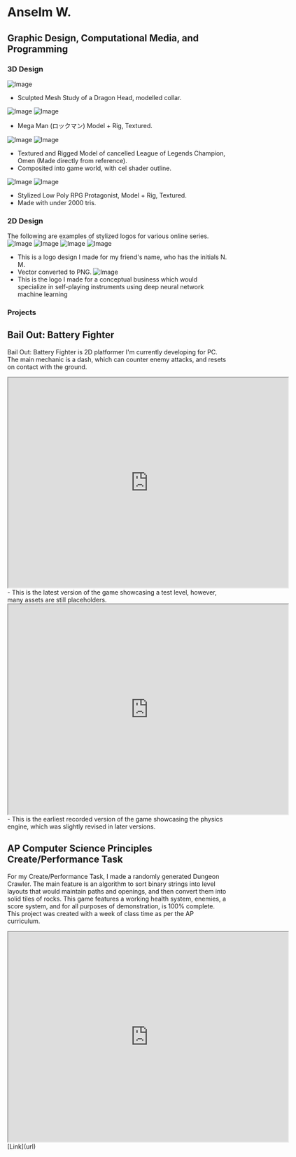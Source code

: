 # Anselm W.
## Graphic Design, Computational Media, and Programming
### 3D Design

![Image](/images/3D/Port_DragonHeadStudy.png/)
- Sculpted Mesh Study of a Dragon Head, modelled collar.

![Image](/images/3D/Port_MegaMan1.png/) ![Image](/images/3D/Port_MegaMan2.png/)
- Mega Man (ロックマン) Model + Rig, Textured.

![Image](/images/3D/Port_OMEN.png/) ![Image](/images/3D/Port_OMEN2.png/)
- Textured and Rigged Model of cancelled League of Legends Champion, Omen (Made directly from reference). 
- Composited into game world, with cel shader outline.

![Image](/images/3D/Port_MiraKumomori.png/) ![Image](/images/3D/Port_MiraKumomori2.png/)
- Stylized Low Poly RPG Protagonist, Model + Rig, Textured. 
- Made with under 2000 tris.

### 2D Design
The following are examples of stylized logos for various online series.
![Image](/images/2D/Secrersts_of_soundtrack_logo.png/)
![Image](/images/2D/tmmofgaminglogo.png/)
![Image](/images/2D/FlashBros_Letteringnew2.png/)
![Image](/images/2D/NickLogo.png/)
- This is a logo design I made for my friend's name, who has the initials N. M.
- Vector converted to PNG.
![Image](/images/2D/VirtualSoLogo.png/)
- This is the logo I made for a conceptual business which would specialize in self-playing instruments using deep neural network machine learning

### Projects
## Bail Out: Battery Fighter
Bail Out: Battery Fighter is 2D platformer I'm currently developing for PC. The main mechanic is a dash, which can counter enemy attacks, and resets on contact with the ground.
<iframe src="https://drive.google.com/file/d/1VMXlO0ekaE0YPyhm_ktXFzA3GYGYurHz/preview" width="640" height="480"></iframe>
- This is the latest version of the game showcasing a test level, however, many assets are still placeholders.

<iframe src="https://drive.google.com/file/d/1u2fGMinf4smq8zoCFh4W3cTl3tmqamsF/preview" width="640" height="480"></iframe>
- This is the earliest recorded version of the game showcasing the physics engine, which was slightly revised in later versions.

## AP Computer Science Principles Create/Performance Task
For my Create/Performance Task, I made a randomly generated Dungeon Crawler. The main feature is an algorithm to sort binary strings into level layouts that would maintain paths and openings, and then convert them into solid tiles of rocks. This game features a working health system, enemies, a score system, and for all purposes of demonstration, is 100% complete. This project was created with a week of class time as per the AP curriculum.
<iframe src="https://drive.google.com/file/d/1dZHHPkCZ4TW7B6e0fcRF1Hgh1JSM0iOa/preview" width="640" height="480"></iframe>
[Link](url)
